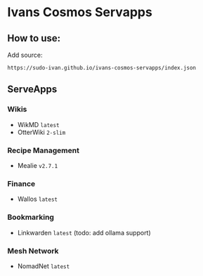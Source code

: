 # Ivans Cosmos Servapps

## How to use:

Add source:

```
https://sudo-ivan.github.io/ivans-cosmos-servapps/index.json
```

## ServeApps

### Wikis

- WikMD `latest`
- OtterWiki `2-slim`

### Recipe Management

- Mealie `v2.7.1`

### Finance

- Wallos `latest`

### Bookmarking

- Linkwarden `latest` (todo: add ollama support)

### Mesh Network

- NomadNet `latest`
